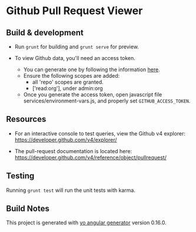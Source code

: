 # Github Pull Request Viewer

## Build & development

- Run `grunt` for building and `grunt serve` for preview.

- To view Github data, you'll need an access token. 
    - You can generate one by following the information [here](https://help.github.com/articles/creating-a-personal-access-token-for-the-command-line/).
    - Ensure the following scopes are added:
        - all 'repo' scopes are granted. 
        - ['read:org'], under admin:org
    - Once you generate the access token, open javascript file services/environment-vars.js, and properly set `GITHUB_ACCESS_TOKEN`.

## Resources

- For an interactive console to test queries, view the Github v4 explorer: https://developer.github.com/v4/explorer/

- The pull-request documentation is located here: https://developer.github.com/v4/reference/object/pullrequest/

## Testing

Running `grunt test` will run the unit tests with karma.

## Build Notes

This project is generated with [yo angular generator](https://github.com/yeoman/generator-angular)
version 0.16.0.
